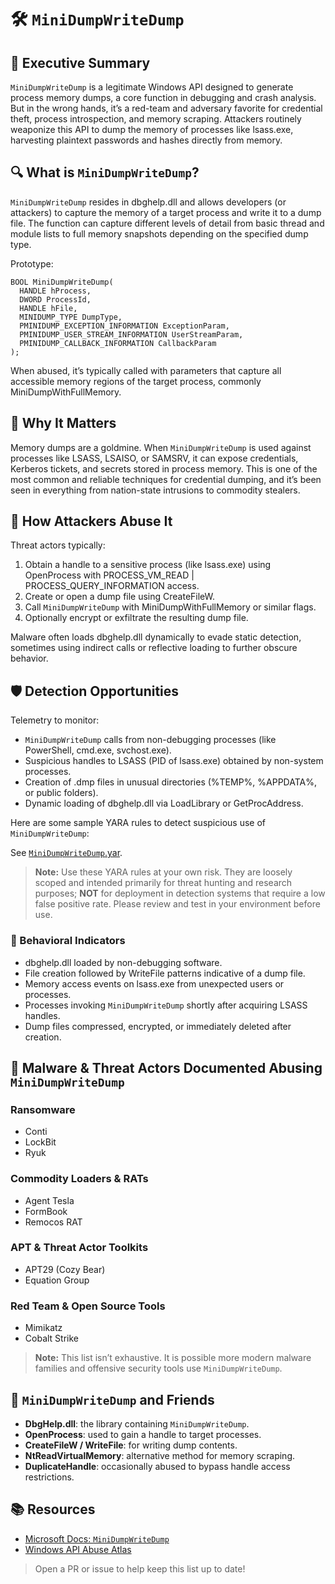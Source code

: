 # 🛠️ `MiniDumpWriteDump` 

## 🚀 Executive Summary
`MiniDumpWriteDump` is a legitimate Windows API designed to generate process memory dumps, a core function in debugging and crash analysis. But in the wrong hands, it’s a red-team and adversary favorite for credential theft, process introspection, and memory scraping. Attackers routinely weaponize this API to dump the memory of processes like lsass.exe, harvesting plaintext passwords and hashes directly from memory.

## 🔍 What is `MiniDumpWriteDump`?
`MiniDumpWriteDump` resides in dbghelp.dll and allows developers (or attackers) to capture the memory of a target process and write it to a dump file. The function can capture different levels of detail from basic thread and module lists to full memory snapshots depending on the specified dump type.

Prototype:
```
BOOL MiniDumpWriteDump(
  HANDLE hProcess,
  DWORD ProcessId,
  HANDLE hFile,
  MINIDUMP_TYPE DumpType,
  PMINIDUMP_EXCEPTION_INFORMATION ExceptionParam,
  PMINIDUMP_USER_STREAM_INFORMATION UserStreamParam,
  PMINIDUMP_CALLBACK_INFORMATION CallbackParam
);
```

When abused, it’s typically called with parameters that capture all accessible memory regions of the target process, commonly MiniDumpWithFullMemory.

## 🚩 Why It Matters
Memory dumps are a goldmine. When `MiniDumpWriteDump` is used against processes like LSASS, LSAISO, or SAMSRV, it can expose credentials, Kerberos tickets, and secrets stored in process memory. This is one of the most common and reliable techniques for credential dumping, and it’s been seen in everything from nation-state intrusions to commodity stealers.

## 🧬 How Attackers Abuse It
Threat actors typically:

 1. Obtain a handle to a sensitive process (like lsass.exe) using OpenProcess with PROCESS_VM_READ | PROCESS_QUERY_INFORMATION access.
 2. Create or open a dump file using CreateFileW.
 3. Call `MiniDumpWriteDump` with MiniDumpWithFullMemory or similar flags.
 4. Optionally encrypt or exfiltrate the resulting dump file.

Malware often loads dbghelp.dll dynamically to evade static detection, sometimes using indirect calls or reflective loading to further obscure behavior.

## 🛡️ Detection Opportunities
Telemetry to monitor:

 - `MiniDumpWriteDump` calls from non-debugging processes (like PowerShell, cmd.exe, svchost.exe).
 - Suspicious handles to LSASS (PID of lsass.exe) obtained by non-system processes.
 - Creation of .dmp files in unusual directories (%TEMP%, %APPDATA%, or public folders).
 - Dynamic loading of dbghelp.dll via LoadLibrary or GetProcAddress.

Here are some sample YARA rules to detect suspicious use of ``MiniDumpWriteDump``:

See [`MiniDumpWriteDump`.yar](./`MiniDumpWriteDump`.yar).

> **Note:** Use these YARA rules at your own risk. They are loosely scoped and intended primarily for threat hunting and research purposes; **NOT** for deployment in detection systems that require a low false positive rate. Please review and test in your environment before use.

### 🐾 Behavioral Indicators
 - dbghelp.dll loaded by non-debugging software.
 - File creation followed by WriteFile patterns indicative of a dump file.
 - Memory access events on lsass.exe from unexpected users or processes.
 - Processes invoking `MiniDumpWriteDump` shortly after acquiring LSASS handles.
 - Dump files compressed, encrypted, or immediately deleted after creation.

## 🦠 Malware & Threat Actors Documented Abusing `MiniDumpWriteDump`

### **Ransomware**
 - Conti 
 - LockBit
 - Ryuk

### **Commodity Loaders & RATs**
 - Agent Tesla
 - FormBook
 - Remocos RAT

### **APT & Threat Actor Toolkits**
 - APT29 (Cozy Bear)
 - Equation Group

### **Red Team & Open Source Tools**
 - Mimikatz
 - Cobalt Strike

> **Note:** This list isn’t exhaustive. It is possible more modern malware families and offensive security tools use ``MiniDumpWriteDump``.

## 🧵 ``MiniDumpWriteDump`` and Friends
 - **DbgHelp.dll**: the library containing `MiniDumpWriteDump`.
 - **OpenProcess**: used to gain a handle to target processes.
 - **CreateFileW / WriteFile**: for writing dump contents.
 - **NtReadVirtualMemory**: alternative method for memory scraping.
 - **DuplicateHandle**: occasionally abused to bypass handle access restrictions.

## 📚 Resources
- [Microsoft Docs: `MiniDumpWriteDump`](https://learn.microsoft.com/en-us/windows/win32/api/minidumpapiset/nf-minidumpapiset-`MiniDumpWriteDump`)
- [Windows API Abuse Atlas](https://github.com/danafaye/WindowsAPIAbuseAtlas)

> Open a PR or issue to help keep this list up to date!